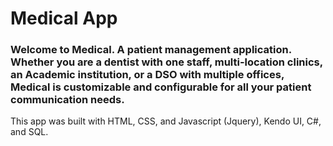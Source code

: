 # Medical App


### Welcome to Medical. A patient management application. Whether you are a dentist with one staff, multi-location clinics, an Academic institution, or a DSO with multiple offices, Medical is customizable and configurable for all your patient communication needs.



This app was built with HTML, CSS, and Javascript (Jquery), Kendo UI, C#, and SQL.
